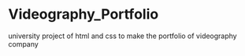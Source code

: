 # Videography_Portfolio

university project of html and css to make the portfolio of videography company
